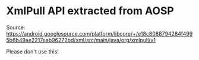 # XmlPull API extracted from AOSP

Source: https://android.googlesource.com/platform/libcore/+/e18c8088794284f4995b6b49ae2217eab96272bd/xml/src/main/java/org/xmlpull/v1

Please don't use this!
